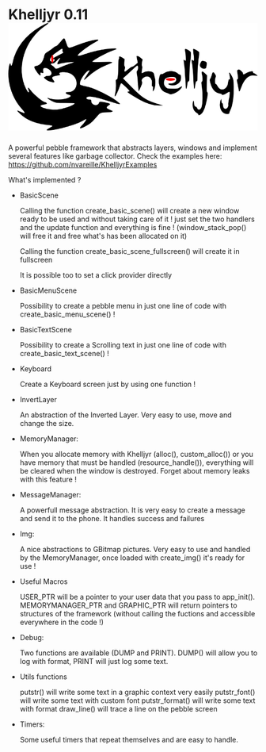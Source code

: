 Khelljyr 0.11
![alt tag](https://github.com/nvareille/Khelljyr/blob/master/Logo.png)
========

A powerful pebble framework that abstracts layers, windows and implement several features like garbage collector.
Check the examples here: https://github.com/nvareille/KhelljyrExamples

What's implemented ?

- BasicScene

  Calling the function create_basic_scene() will create a new window ready to be used and without taking care of it !
  just set the two handlers and the update function and everything is fine ! (window_stack_pop() will free it and free what's has been allocated on it)

  Calling the function create_basic_scene_fullscreen() will create it in fullscreen

  It is possible too to set a click provider directly

- BasicMenuScene

  Possibility to create a pebble menu in just one line of code with create_basic_menu_scene() !

- BasicTextScene

  Possibility to create a Scrolling text in just one line of code with create_basic_text_scene() !

- Keyboard

  Create a Keyboard screen just by using one function !

- InvertLayer

  An abstraction of the Inverted Layer. Very easy to use, move and change the size.

- MemoryManager:
  
  When you allocate memory with Khelljyr (alloc(), custom_alloc()) or you have memory that must be handled (resource_handle()),
  everything will be cleared when the window is destroyed. Forget about memory leaks with this feature !

- MessageManager:

  A powerfull message abstraction. It is very easy to create a message and send it to the phone. It handles success and failures

- Img:

  A nice abstractions to GBitmap pictures. Very easy to use and handled by the MemoryManager, once loaded with create_img() it's ready for use !

- Useful Macros

  USER_PTR will be a pointer to your user data that you pass to app_init().
  MEMORYMANAGER_PTR and GRAPHIC_PTR will return pointers to structures of the framework (without calling the fuctions and accessible everywhere in the code !)

- Debug:

  Two functions are available (DUMP and PRINT). DUMP() will allow you to log with format, PRINT will just log some text.

- Utils functions

  putstr() will write some text in a graphic context very easily
  putstr_font() will write some text with custom font
  putstr_format() will write some text with format
  draw_line() will trace a line on the pebble screen

- Timers:
  
  Some useful timers that repeat themselves and are easy to handle.